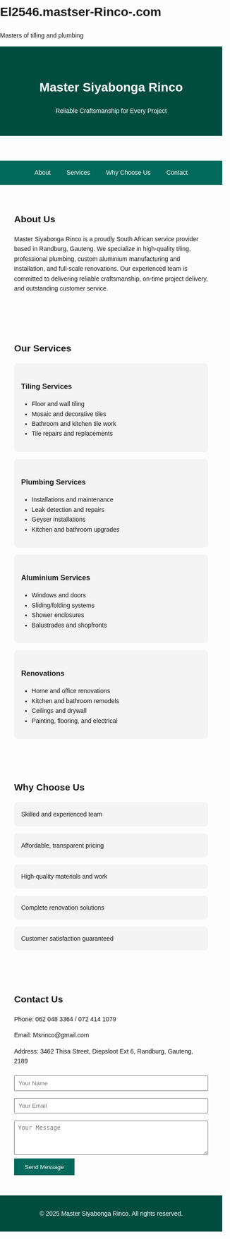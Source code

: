 # El2546.mastser-Rinco-.com
Masters of tilling and plumbing 
<!DOCTYPE html><html lang="en">
<head>
  <meta charset="UTF-8" />
  <meta name="viewport" content="width=device-width, initial-scale=1.0" />
  <title>Master Siyabonga Rinco</title>
  <style>
    body { font-family: Arial, sans-serif; margin: 0; padding: 0; line-height: 1.6; }
    header { background: #004d40; color: white; padding: 2rem; text-align: center; }
    nav { background: #00695c; padding: 1rem; text-align: center; }
    nav a { color: white; margin: 0 1rem; text-decoration: none; }
    section { padding: 2rem; }
    .services, .why-us { display: grid; grid-template-columns: repeat(auto-fit, minmax(250px, 1fr)); gap: 1rem; }
    .card { background: #f4f4f4; padding: 1rem; border-radius: 8px; }
    footer { background: #004d40; color: white; text-align: center; padding: 1rem; }
    form input, form textarea { width: 100%; padding: 0.5rem; margin: 0.5rem 0; }
    form button { background: #00695c; color: white; padding: 0.7rem 1.5rem; border: none; }
  </style>
</head>
<body>
  <header>
    <h1>Master Siyabonga Rinco</h1>
    <p>Reliable Craftsmanship for Every Project</p>
  </header>  <nav>
    <a href="#about">About</a>
    <a href="#services">Services</a>
    <a href="#why">Why Choose Us</a>
    <a href="#contact">Contact</a>
  </nav>  <section id="about">
    <h2>About Us</h2>
    <p>Master Siyabonga Rinco is a proudly South African service provider based in Randburg, Gauteng. We specialize in high-quality tiling, professional plumbing, custom aluminium manufacturing and installation, and full-scale renovations. Our experienced team is committed to delivering reliable craftsmanship, on-time project delivery, and outstanding customer service.</p>
  </section>  <section id="services">
    <h2>Our Services</h2>
    <div class="services">
      <div class="card">
        <h3>Tiling Services</h3>
        <ul>
          <li>Floor and wall tiling</li>
          <li>Mosaic and decorative tiles</li>
          <li>Bathroom and kitchen tile work</li>
          <li>Tile repairs and replacements</li>
        </ul>
      </div>
      <div class="card">
        <h3>Plumbing Services</h3>
        <ul>
          <li>Installations and maintenance</li>
          <li>Leak detection and repairs</li>
          <li>Geyser installations</li>
          <li>Kitchen and bathroom upgrades</li>
        </ul>
      </div>
      <div class="card">
        <h3>Aluminium Services</h3>
        <ul>
          <li>Windows and doors</li>
          <li>Sliding/folding systems</li>
          <li>Shower enclosures</li>
          <li>Balustrades and shopfronts</li>
        </ul>
      </div>
      <div class="card">
        <h3>Renovations</h3>
        <ul>
          <li>Home and office renovations</li>
          <li>Kitchen and bathroom remodels</li>
          <li>Ceilings and drywall</li>
          <li>Painting, flooring, and electrical</li>
        </ul>
      </div>
    </div>
  </section>  <section id="why">
    <h2>Why Choose Us</h2>
    <div class="why-us">
      <div class="card">Skilled and experienced team</div>
      <div class="card">Affordable, transparent pricing</div>
      <div class="card">High-quality materials and work</div>
      <div class="card">Complete renovation solutions</div>
      <div class="card">Customer satisfaction guaranteed</div>
    </div>
  </section>  <section id="contact">
    <h2>Contact Us</h2>
    <p>Phone: 062 048 3364 / 072 414 1079</p>
    <p>Email: Msrinco@gmail.com</p>
    <p>Address: 3462 Thisa Street, Diepsloot Ext 6, Randburg, Gauteng, 2189</p>
    <form>
      <input type="text" placeholder="Your Name" required />
      <input type="email" placeholder="Your Email" required />
      <textarea rows="4" placeholder="Your Message" required></textarea>
      <button type="submit">Send Message</button>
    </form>
  </section>  <footer>
    <p>&copy; 2025 Master Siyabonga Rinco. All rights reserved.</p>
  </footer>
</body>
</html>
